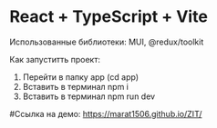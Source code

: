 # React + TypeScript + Vite

Использованные библиотеки: MUI, @redux/toolkit

Как запуститть проект:
1. Перейти в папку app (cd app)
2. Вставить в терминал npm i
3. Вставить в терминал npm run dev


#Ссылка на демо: 
https://marat1506.github.io/ZIT/
